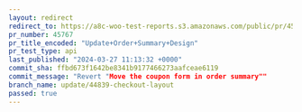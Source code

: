```yaml
---
layout: redirect
redirect_to: https://a8c-woo-test-reports.s3.amazonaws.com/public/pr/45767/api/index.html
pr_number: 45767
pr_title_encoded: "Update+Order+Summary+Design"
pr_test_type: api
last_published: "2024-03-27 11:13:32 +0000"
commit_sha: ffbd673f1642be8341b9177466273aafceae6119
commit_message: "Revert "Move the coupon form in order summary""
branch_name: update/44839-checkout-layout
passed: true
---
```

